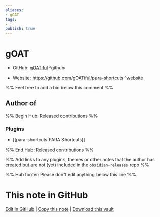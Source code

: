 ```yaml
---
aliases:
- gOAT
tags:
- 
publish: true
---
```


# gOAT

- GitHub: [gOATiful](https://github.com/gOATiful/) ^github
<!-- - Discord: `@` ^discord-->
- Website: <https://github.com/gOATiful/para-shortcuts> ^website
<!-- - [[Publish sites|Publish site]]: ^publish-->

%% Feel free to add a bio below this comment %%


## Author of

%% Begin Hub: Released contributions %%
### Plugins
- [[para-shortcuts|PARA Shortcuts]]

%% End Hub: Released contributions %%

%% Add links to any plugins, themes or other notes that the author has created but are not (yet) included in the `obsidian-releases` repo %%

<!--
### Unlisted plugins

- 
-->

<!--
### Others

- 
-->

<!--
## Sponsor this author

- [[GitHub sponsors]]: [Sponsor @gOATiful on GitHub Sponsors](https://github.com/sponsors/gOATiful) ^github-sponsor
- [[Buy me a coffee]]: ^buy-me-a-coffee
- [[PayPal]]: ^paypal
- [[Patreon]]: ^patreon

-->

<!--
## Follow this author

- [[YouTube Channels|On YouTube]]: ^youtube
- Twitter: ^twitter
- ...
-->

%% Hub footer: Please don't edit anything below this line %%

# This note in GitHub

<span class="git-footer">[Edit In GitHub](https://github.dev/obsidian-community/obsidian-hub/blob/main/01%20-%20Community/People/gOATiful.md "git-hub-edit-note") | [Copy this note](https://raw.githubusercontent.com/obsidian-community/obsidian-hub/main/01%20-%20Community/People/gOATiful.md "git-hub-copy-note") | [Download this vault](https://github.com/obsidian-community/obsidian-hub/archive/refs/heads/main.zip "git-hub-download-vault") </span>
